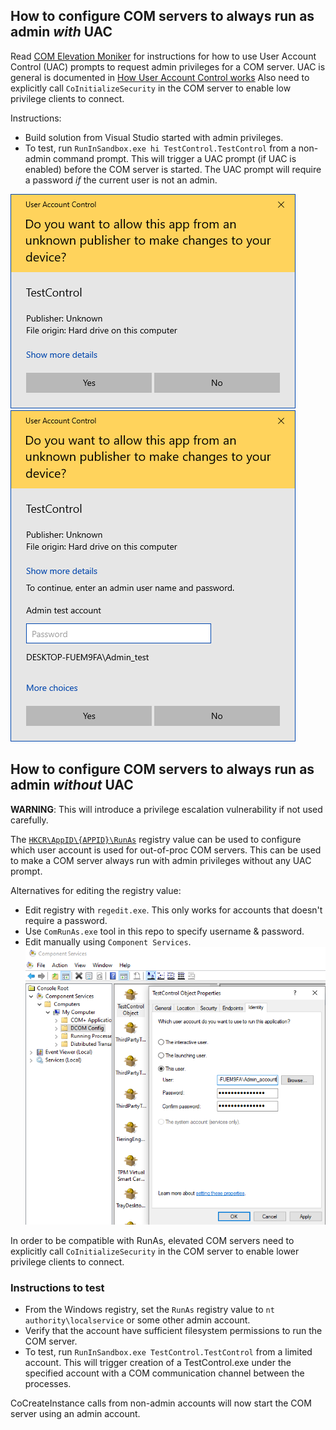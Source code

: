 ## How to configure COM servers to always run as admin _with_ UAC

Read [COM Elevation Moniker](https://docs.microsoft.com/en-us/windows/win32/com/the-com-elevation-moniker) for instructions for how to use User Account Control (UAC) prompts to request admin privileges for a COM server. UAC is general is documented in [How User Account Control works](https://docs.microsoft.com/en-us/windows/security/identity-protection/user-account-control/how-user-account-control-works) Also need to explicitly call `CoInitializeSecurity` in the COM server to enable low privilege clients to connect.


Instructions:
* Build solution from Visual Studio started with admin privileges.
* To test, run `RunInSandbox.exe hi TestControl.TestControl` from a non-admin command prompt. This will trigger a UAC prompt (if UAC is enabled) before the COM server is started. The UAC prompt will require a password _if_ the current user is not an admin.

![UAC_prompt](UAC_prompt.png) ![UAC_prompt_pw](UAC_prompt_pw.png)  


## How to configure COM servers to always run as admin _without_ UAC

**WARNING**: This will introduce a privilege escalation vulnerability if not used carefully.

The [`HKCR\AppID\{APPID}\RunAs`](https://learn.microsoft.com/en-us/windows/win32/com/runas) registry value can be used to configure which user account is used for out-of-proc COM servers. This can be used to make a COM server always run with admin privileges without any UAC prompt.

Alternatives for editing the registry value:
* Edit registry with `regedit.exe`. This only works for accounts that doesn't require a password.
* Use `ComRunAs.exe` tool in this repo to specify username & password.
* Edit manually using `Component Services`.  
![DCOM_RunAs](DCOM_RunAs.png)  

In order to be compatible with RunAs, elevated COM servers need to explicitly call `CoInitializeSecurity` in the COM server to enable lower privilege clients to connect.


### Instructions to test
* From the Windows registry, set the `RunAs` registry value to `nt authority\localservice` or some other admin account.
* Verify that the account have sufficient filesystem permissions to run the COM server.
* To test, run `RunInSandbox.exe TestControl.TestControl` from a limited account. This will trigger creation of a TestControl.exe under the specified account with a COM communication channel between the processes.

CoCreateInstance calls from non-admin accounts will now start the COM server using an admin account.
